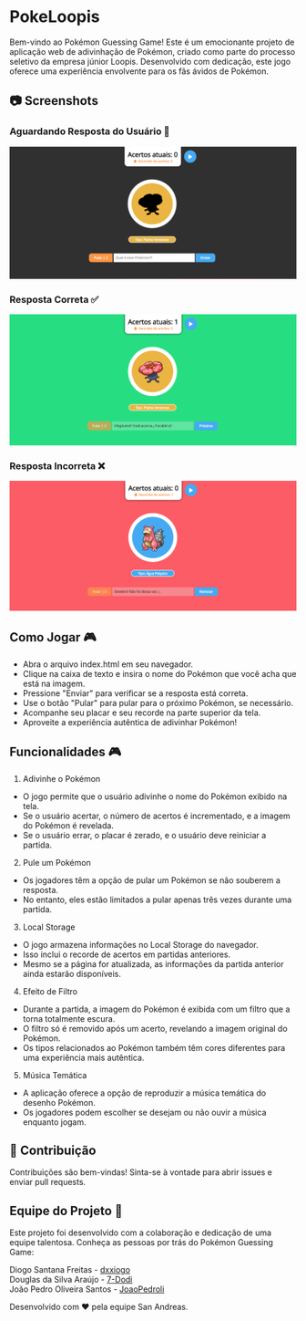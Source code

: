 # PokeLoopis

Bem-vindo ao Pokémon Guessing Game! Este é um emocionante projeto de aplicação web de adivinhação de Pokémon, criado como parte do processo seletivo da empresa júnior Loopis. Desenvolvido com dedicação, este jogo oferece uma experiência envolvente para os fãs ávidos de Pokémon.

## 📷 Screenshots

### Aguardando Resposta do Usuário 🤔

![Waiting Reponse](screenshots/espera-resposta.png)


### Resposta Correta ✅

![Correct Reponse](screenshots/acertou-pokemon.png)

### Resposta Incorreta ❌

![Wrong Reponse](screenshots/errou-pokemon.png)

## Como Jogar 🎮

- Abra o arquivo index.html em seu navegador.
- Clique na caixa de texto e insira o nome do Pokémon que você acha que está na imagem.
- Pressione "Enviar" para verificar se a resposta está correta.
- Use o botão "Pular" para pular para o próximo Pokémon, se necessário.
- Acompanhe seu placar e seu recorde na parte superior da tela.
- Aproveite a experiência autêntica de adivinhar Pokémon!


## Funcionalidades 🎮

1. Adivinhe o Pokémon
  - O jogo permite que o usuário adivinhe o nome do Pokémon exibido na tela.
  - Se o usuário acertar, o número de acertos é incrementado, e a imagem do Pokémon é revelada.
  - Se o usuário errar, o placar é zerado, e o usuário deve reiniciar a partida.
2. Pule um Pokémon
  - Os jogadores têm a opção de pular um Pokémon se não souberem a resposta.
  - No entanto, eles estão limitados a pular apenas três vezes durante uma partida.
3. Local Storage
  -  O jogo armazena informações no Local Storage do navegador.
  - Isso inclui o recorde de acertos em partidas anteriores.
  - Mesmo se a página for atualizada, as informações da partida anterior ainda estarão disponíveis.
4. Efeito de Filtro
  - Durante a partida, a imagem do Pokémon é exibida com um filtro que a torna totalmente escura.
  - O filtro só é removido após um acerto, revelando a imagem original do Pokémon.
  - Os tipos relacionados ao Pokémon também têm cores diferentes para uma experiência mais autêntica.
5. Música Temática
  - A aplicação oferece a opção de reproduzir a música temática do desenho Pokémon.
  - Os jogadores podem escolher se desejam ou não ouvir a música enquanto jogam.

## 🤝 Contribuição

Contribuições são bem-vindas! Sinta-se à vontade para abrir issues e enviar pull requests.


## Equipe do Projeto 👥
Este projeto foi desenvolvido com a colaboração e dedicação de uma equipe talentosa. Conheça as pessoas por trás do Pokémon Guessing Game:

Diogo Santana Freitas - [dxxiogo](https://github.com/dxxiogo)  
Douglas da Silva Araújo - [7-Dodi](https://github.com/7-Dodi)  
João Pedro Oliveira Santos - [JoaoPedroli](https://github.com/JoaoPedroli)  


Desenvolvido com ❤️ pela equipe San Andreas.
